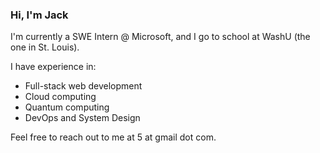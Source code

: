 ### Hi, I'm Jack

I'm currently a SWE Intern @ Microsoft, and I go to school at WashU (the one in St. Louis). 

I have experience in:
- Full-stack web development
- Cloud computing
- Quantum computing
- DevOps and System Design

Feel free to reach out to me at <firstname><lastname>5 at gmail dot com. 

